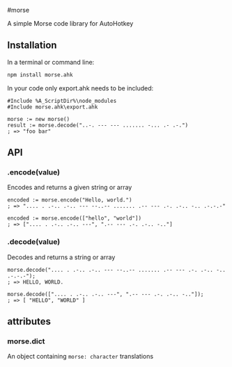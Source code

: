 #morse

A simple Morse code library for AutoHotkey

## Installation

In a terminal or command line:
```bash
npm install morse.ahk
```
In your code only export.ahk needs to be included:
```autohotkey
#Include %A_ScriptDir%\node_modules
#Include morse.ahk\export.ahk

morse := new morse()
result := morse.decode("..-. --- --- ....... -... .- .-.")
; => "foo bar"
```


## API

### .encode(value)

Encodes and returns a given string or array

````autohotkey
encoded := morse.encode("Hello, world.")
; => ".... . .-.. .-.. --- --..-- ....... .-- --- .-. .-.. -.. .-.-.-"

encoded := morse.encode(["hello", "world"])
; => [".... . .-.. .-.. ---", ".-- --- .-. .-.. -.."]

````


### .decode(value)

Decodes and returns a string or array

````autohotkey
morse.decode(".... . .-.. .-.. --- --..-- ....... .-- --- .-. .-.. -.. .-.-.-");
; => HELLO, WORLD.

morse.decode([".... . .-.. .-.. ---", ".-- --- .-. .-.. -.."]);
; => [ "HELLO", "WORLD" ]
````


## attributes

### morse.dict

An object containing `morse: character` translations
